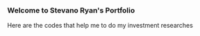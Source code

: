 ### Welcome to Stevano Ryan's Portfolio
Here are the codes that help me to do my investment researches
